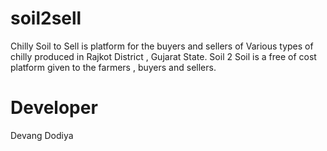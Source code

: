 # soil2sell
Chilly Soil to Sell is platform for the buyers and sellers of Various types of chilly produced in Rajkot District , Gujarat State. Soil 2 Soil is a free of cost platform given to the farmers , buyers and sellers.


# Developer
Devang Dodiya
